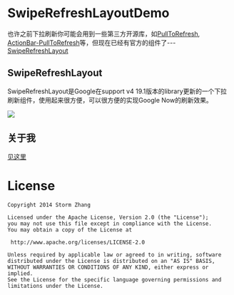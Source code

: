 SwipeRefreshLayoutDemo
======================

也许之前下拉刷新你可能会用到一些第三方开源库，如[PullToRefresh](https://github.com/chrisbanes/Android-PullToRefresh), [ActionBar-PullToRefresh](https://github.com/chrisbanes/ActionBar-PullToRefresh)等，但现在已经有官方的组件了---[SwipeRefreshLayout](http://developer.android.com/reference/android/support/v4/widget/SwipeRefreshLayout.html)

## SwipeRefreshLayout

SwipeRefreshLayout是Google在support v4 19.1版本的library更新的一个下拉刷新组件，使用起来很方便，可以很方便的实现Google Now的刷新效果。

<img src="http://stormzhang.github.io/image/SwipeRefreshLayout.gif" />

## 关于我

[见这里](http://stormzhang.github.io/about.html)

License
============

    Copyright 2014 Storm Zhang

	Licensed under the Apache License, Version 2.0 (the "License");
	you may not use this file except in compliance with the License.
	You may obtain a copy of the License at

     http://www.apache.org/licenses/LICENSE-2.0

	Unless required by applicable law or agreed to in writing, software
	distributed under the License is distributed on an "AS IS" BASIS,
	WITHOUT WARRANTIES OR CONDITIONS OF ANY KIND, either express or implied.
	See the License for the specific language governing permissions and
	limitations under the License.